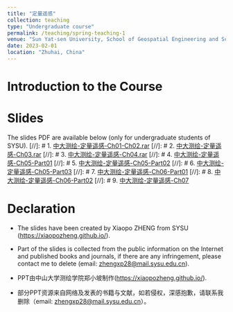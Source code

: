 ```yaml
---
title: "定量遥感"
collection: teaching
type: "Undergraduate course"
permalink: /teaching/spring-teaching-1
venue: "Sun Yat-sen University, School of Geospatial Engineering and Science"
date: 2023-02-01
location: "Zhuhai, China"
---
```

# Introduction to the Course



# Slides
The slides PDF are available below (only for undergraduate students of SYSU).
[//]: # 1. [中大测绘-定量遥感-Ch01-Ch02.rar](../files/quanRS/中大测绘-定量遥感-Ch01-Ch02.rar)
[//]: # 2. [中大测绘-定量遥感-Ch03.rar](../files/quanRS/中大测绘-定量遥感-Ch03.rar)
[//]: # 3. [中大测绘-定量遥感-Ch04.rar](../files/quanRS/中大测绘-定量遥感-Ch04.rar)
[//]: # 4. [中大测绘-定量遥感-Ch05-Part01](../files/quanRS/中大测绘-定量遥感-Ch05-Part01.rar)
[//]: # 5. [中大测绘-定量遥感-Ch05-Part02](../files/quanRS/中大测绘-定量遥感-Ch05-Part02.rar)
[//]: # 6. [中大测绘-定量遥感-Ch05-Part03](../files/quanRS/中大测绘-定量遥感-Ch05-Part03.rar)
[//]: # 7. [中大测绘-定量遥感-Ch06-Part01](../files/quanRS/中大测绘-定量遥感-Ch06-Part01.rar)
[//]: # 8. [中大测绘-定量遥感-Ch06-Part02](../files/quanRS/中大测绘-定量遥感-Ch06-Part02.rar)
[//]: # 9. [中大测绘-定量遥感-Ch07](../files/quanRS/中大测绘-定量遥感-Ch07.rar)

# Declaration
- The slides have been created by Xiaopo ZHENG from SYSU (https://xiaopozheng.github.io/).
- Part of the slides is collected from the public information on the Internet and published books and journals, if there are any infringement, please contact me to delete (email: zhengxp28@mail.sysu.edu.cn).

- PPT由中山大学测绘学院郑小坡制作(https://xiaopozheng.github.io/).
- 部分PPT资源来自网络及发表的书籍与文献，如若侵权，深感抱歉，请联系我删除（email: zhengxp28@mail.sysu.edu.cn）。
